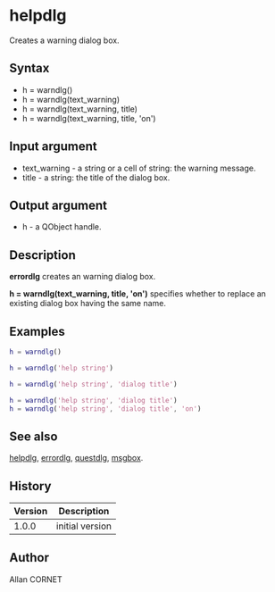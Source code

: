 

# helpdlg

Creates a warning dialog box.

## Syntax

- h = warndlg()
- h = warndlg(text_warning)
- h = warndlg(text_warning, title)
- h = warndlg(text_warning, title, 'on')

## Input argument

 - text_warning - a string or a cell of string: the warning message.
 - title - a string: the title of the dialog box.

## Output argument

 - h - a QObject handle.

## Description


  <p><b>errordlg</b> creates an warning dialog box.</p>
  <p><b>h = warndlg(text_warning, title, 'on')</b> specifies whether to replace an existing dialog box having the same name.</p>


## Examples

```matlab
h = warndlg()
```
```matlab
h = warndlg('help string')
```
```matlab
h = warndlg('help string', 'dialog title')
```
```matlab
h = warndlg('help string', 'dialog title')
h = warndlg('help string', 'dialog title', 'on')
```

## See also

[helpdlg](helpdlg.md), [errordlg](errordlg.md), [questdlg](questdlg.md), [msgbox](msgbox.md).
## History

|Version|Description|
|------|------|
|1.0.0|initial version|


## Author

Allan CORNET



